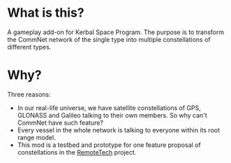 # What is this?
A gameplay add-on for Kerbal Space Program. The purpose is to transform the CommNet network of the single type into multiple constellations of different types.

# Why?
Three reasons:
* In our real-life universe, we have satellite constellations of GPS, GLONASS and Galileo talking to their own members. So why can't CommNet have such feature?
* Every vessel in the whole network is talking to everyone within its root range model.
* This mod is a testbed and prototype for one feature proposal of constellations in the [RemoteTech](https://github.com/RemoteTechnologiesGroup/RemoteTech) project.
